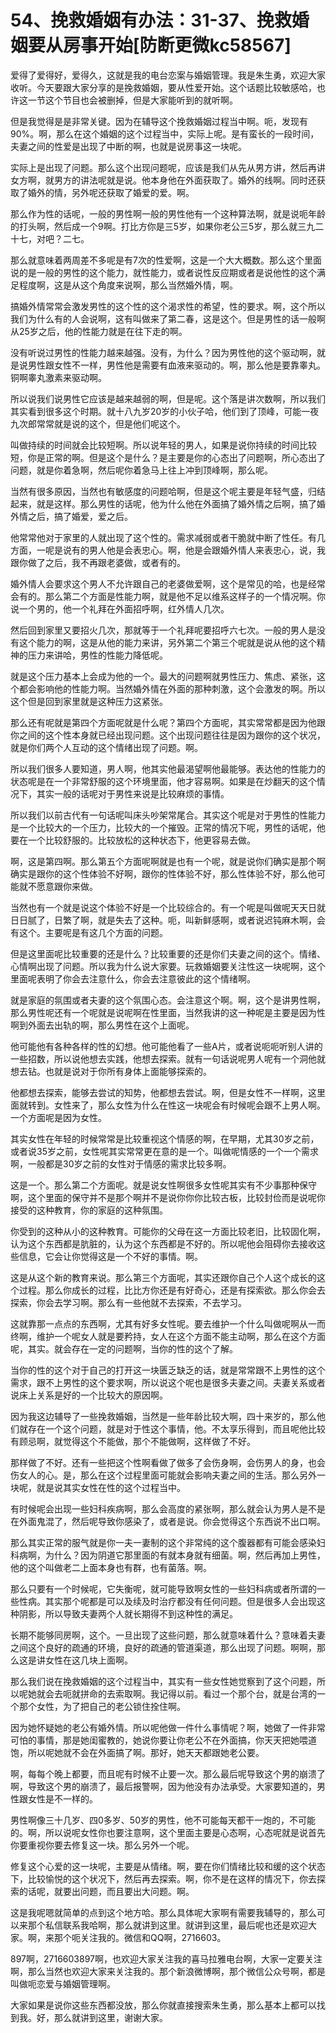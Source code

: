 # 54、挽救婚姻有办法：31-37、挽救婚姻要从房事开始[防断更微kc58567]

爱得了爱得好，爱得久，这就是我的电台恋案与婚姻管理。我是朱生勇，欢迎大家收听。今天要跟大家分享的是挽救婚姻，要从性爱开始。这个话题比较敏感哈，也许这一节这个节目也会被删掉，但是大家能听到的就听啊。

但是我觉得是是非常关键。因为在辅导这个挽救婚姻过程当中啊。呃，发现有90%。啊，那么在这个婚姻的这个过程当中，实际上呢。是有蛮长的一段时间，夫妻之间的性爱是出现了中断的啊，也就是说房事这一块呢。

实际上是出现了问题。那么这个出现问题呢，应该是我们从先从男方讲，然后再讲女方啊，就男方的讲法呢就是说。他本身他在外面获取了。婚外的线啊。同时还获取了婚外的情，另外呢还获取了婚爱的爱。啊。

那么作为性的话呢，一般的男性啊一般的男性他有一个这种算法啊，就是说呃年龄的打头啊，然后成一个9啊。打比方你是三5岁，如果你老公三5岁，那么就三九二十七，对吧？二七。

那么就意味着两周差不多呢是有7次的性爱啊，这是一个大大概数。那么这个里面说的是一般的男性的这个能力，就性能力，或者说性反应期或者是说他性的这个满足程度啊，这是从这个角度来说啊，那么当然婚外情，啊。

搞婚外情常常会激发男性的这个性的这个渴求性的希望，性的要求。啊，这个所以我们为什么有的人会说啊，这有叫做来了第二春，这是这个。但是男性的话一般啊从25岁之后，他的性能力就是在往下走的啊。

没有听说过男性的性能力越来越强。没有，为什么？因为男性他的这个驱动啊，就是说男性跟女性不一样，男性他是需要有血液来驱动的。啊，那么他是要靠睾丸。铜啊睾丸激素来驱动啊。

所以说我们说男性它应该是越来越弱的啊，但是呢。这个落是讲次数啊，所以我们其实看到很多这个时期。就十八九岁20岁的小伙子哈，他们到了顶峰，可能一夜九次郎常常就是说的这个，但是他们呢这个。

叫做持续的时间就会比较短啊。所以说年轻的男人，如果是说你持续的时间比较短，你是正常的啊。但是这个是什么？是主要是你的心态出了问题啊，所心态出了问题，就是你着急啊，然后呢你着急马上往上冲到顶峰啊，那么呢。

当然有很多原因，当然也有敏感度的问题哈啊，但是这个呢主要是年轻气盛，归结起来，就是这样。那么男性的话呢，他为什么他在外面搞了婚外情之后啊，搞了婚外情之后，搞了婚爱，爱之后。

他常常他对于家里的人就出现了这个性的。需求减弱或者干脆就中断了性任。有几方面，一呢是说有的男人他是会表忠心。啊，他是会跟婚外情人来表忠心，说，我跟你做了之后，我不再跟老婆做，或者有的。

婚外情人会要求这个男人不允许跟自己的老婆做爱啊，这个是常见的哈，也是经常会有的。那么第二个方面是性能力啊，就是他不足以维系这样子的一个情况啊。你说一个男的，他一个礼拜在外面招呼啊，红外情人几次。

然后回到家里又要招火几次，那就等于一个礼拜呢要招呼六七次。一般的男人是没有这个能力的啊，这是从他的能力来讲，另外第二个第三个呢就是说从他的这个精神的压力来讲哈，男性的性能力降低呢。

就是这个压力基本上会成为他的一个。最大的问题啊就男性压力、焦虑、紧张，这个都会影响他的性能力啊。当然婚外情在外面的那种刺激，这个会激发的啊。所以这个但是回到家里就是这种压力这紧张。

那么还有呢就是第四个方面呢就是什么呢？第四个方面呢，其实常常都是因为他跟你之间的这个性本身就已经出现问题。这个出现问题往往是因为跟你的这个状况，就是你们两个人互动的这个情绪出现了问题。啊。

所以我们很多人要知道，男人啊，他其实他最渴望啊他最能够。表达他的性能力的状态呢是在一个非常舒服的这个环境里面，他才容易啊。如果是在炒翻天的这个情况下，其实一般的话呢对于男性来说是比较麻烦的事情。

所以我们以前古代有一句话呢叫床头吵架常尾合。其实这个呢是对于男性的性能力是一个比较大的一个压力，比较大的一个摧毁。正常的情况下呢，男性的话呢，他要在一个比较舒服的。比较放松的这种状态下，他更容易去做。

啊，这是第四啊。那么第五个方面呢啊就是也有一个呢，就是说你们确实是那个啊确实是跟你的这个性体验不好啊，跟你的性体验不好，那么性体验不好，那么他可能就不愿意跟你来做。

当然也有一个就是说这个体验不好是一个比较综合的。有一个呢是叫做呢天天日就日日腻了，日繁了啊，就是失去了这种。呃，叫新鲜感啊，或者说迟钝麻木啊，会有这个。主要呢是有这几个方面的问题。

但是这里面呢比较重要的还是什么？比较重要的还是你们夫妻之间的这个。情绪、心情啊出现了问题。所以我为什么说大家要。玩救婚姻要关注性这一块呢啊，这个里面呢表明了你会去注意什么，你会去注意彼此的这个情绪啊。

就是家庭的氛围或者夫妻的这个氛围心态。会注意这个啊。啊，这个是讲男性啊，那么男性呢还有一个呢就是说呢啊在性里面，当然我讲的这一种呢是主要是因为性啊到外面去出轨的啊，那么男性在这个上面呢。

他可能他有各种各样的性的幻想。他可能他看了一些A片，或者说呃呃听别人讲的一些招数，所以说他想去实践，他想去探索。就有一句话说呢男人呢有一个洞他就想去钻。也就是说对于你所有身体上面能够探索的。

他都想去探索，能够去尝试的知势，他都想去尝试。啊，但是女性不一样啊，这里面就转到。女性来了，那么女性为什么在性这一块呢会有时候呢会跟不上男人啊。一个方面呢是因为女性。

其实女性在年轻的时候常常是比较重视这个情感的啊，在早期，尤其30岁之前，或者说35岁之前，女性呢其实常常更在意的是一个。叫做呢情感的一个一个需求啊，一般都是30岁之前的女性对于情感的需求比较多啊。

这是一个。那么第二个方面呢。就是说女性啊很多女性呢其实有不少事那种保守啊，这个里面的保守并不是那个啊并不是说你你你比较古板，比较封俭而是说呢你接受的这种教育，你的家庭的这种氛围。

你受到的这种从小的这种教育。可能你的父母在这一方面比较老旧，比较固化啊，认为这个东西都是肮脏的，认为这个东西都是不好的。所以呢他会阻碍你去接收这些信息，它会让你觉得这是一个不好的事情。啊。

这是从这个新的教育来说。那么第三个方面呢，其实还跟你自己个人这个成长的这个过程。那么你成长的过程，比比方你还是有好奇心，还是有探索欲。那么你会去探索，你会去学习啊。那么有一些他就不去探索，不去学习。

这就靠那一点点的东西啊，尤其有好多女性呢。要去维护一个什么叫做呢啊从一而终啊，维护一个呢女人就是要矜持，女人在这个方面不能主动啊，那么在这个方面呢，其实。就会存在一定的问题啊，当你的性的这个了解。

当你的性的这个对于自己的打开这一块匮乏缺乏的话，就是常常跟不上男性的这个需求，跟不上男性的这个要求啊，所以说这个呢也是很多夫妻之间。夫妻关系或者说床上关系是好的一个比较大的原因啊。

因为我这边辅导了一些挽救婚姻，当然是一些年龄比较大啊，四十来岁的，那么他们就存在一个这个问题，就是对于性这个事情，他。不太享乐得到，而且呢他比较有顾忌啊，就觉得这个不能做，那个不能做啊，这样做了不好。

那样做了不好。还有一些把这个性啊看做了做多了会伤身啊，会伤男人的身，也会伤女人的心。是，那么在这个过程里面可能就会影响夫妻之间的生活。那么另外一块呢，就是说其实女性在性的这个过程当中。

有时候呢会出现一些妇科疾病啊，那么会高度的紧张啊，那么就会认为男人是不是在外面鬼混了，然后呢导致你感染了，或者是说。你会觉得这个东西说不出口啊。

那么其实正常的服气就是你一夫一妻制的这个非常纯的这个腹器都有可能会感染妇科病啊，为什么？因为阴道它那里面的有就本身就有细菌。啊，然后再加上男性，他的这个叫做老二上面本身也有群，也有菌落。啊。

那么只要有一个时候呢，它失衡呢，就可能导致啊女性的一些妇科病或者所谓的一些性病。其实那个呢都是可以及续及时治疗都没有任何问题。但是很多人会出现这种阴影，所以导致夫妻两个人就长期得不到这种性的满足。

长期不能够同房啊，这个。一旦出现了这些问题，那么就意味着什么？意味着夫妻之间这个良好的疏通的环境，良好的疏通的管道渠道，那么出现了问题。啊啊，那么这是讲女性在这几块上面啊。

那么我们说在挽救婚姻的这个过程当中，其实有一些女性她觉察到了这个问题，所以呢她就会去呃就拼命的去索取啊。我记得以前。看过一个那个台，就是台湾的一个那个女性，为了把自己的老公锁住拴住啊。

因为她怀疑她的老公有婚外情。所以呢他做一件什么事情呢？啊，她做了一件非常可怕的事情，那是她闺蜜教的，她说你要让你老公不在外面搞，你天天把她喂道饱，所以呢她就不会在外面搞了啊。那好，她天天都跟她老公要。

啊，每每个晚上都要，而且呢有时候不止要一次。那么最后呢导致这个男的崩溃了啊，导致这个男的崩溃了，最后报警啊，因为他没有办法承受。大家要知道的，男性跟女性是不一样的。

男性啊像三十几岁、四0多岁、50岁的男性，他不可能每天都干一炮的，不可能的。啊，所以说呢女性你也要注意啊，这个里面主要是心态啊，心态呢就是说首先你要重视你要去修复这一块。那么另外一个呢。

修复这个心爱的这一块呢，主要是从情绪。啊，要在你们情绪比较和缓的这个状态下，比较愉悦的这个状况下，然后再去探索。啊，你不是在这样的情况下，你去探索的话呢，就要出问题，而且要出大问题。啊。

这是我呢嗯就简单的点到这个地方哈。那么具体呢大家啊有需要我辅导的，那么可以来那个私信联系我哈啊，那么就讲到这里。就讲到这里，最后呢也还是欢迎大家。啊，来那个呃关注我的。微信和QQ啊，2716603。

897啊，2716603897啊，也欢迎大家关注我的喜马拉雅电台啊，大家一定要关注啊，那么当然也欢迎大家来关注我的。那个新浪微博啊，那个微信公众号啊，都是叫做呃恋爱与婚姻管理啊。

大家如果是说你这些东西都没放，那么你就直接搜索朱生勇，那么基本上都可以找到我。好，那么就讲到这里，谢谢大家。

